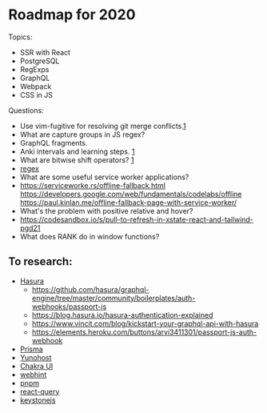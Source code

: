 # Roadmap for 2020

Topics:

- SSR with React
- PostgreSQL
- RegExps
- GraphQL
- Webpack
- CSS in JS

Questions:

- Use vim-fugitive for resolving git merge conflicts.[1](https://www.prodops.io/blog/solving-git-merge-conflicts-with-vim)
- What are capture groups in JS regex?
- GraphQL fragments.
- Anki intervals and learning steps. [1](https://www.youtube.com/watch?v=1XaJjbCSXT0)
- What are bitwise shift operators? [1](https://developer.mozilla.org/en-US/docs/Web/JavaScript/Reference/Operators/Bitwise_Operators#Left_shift)
- [regex](https://flaviocopes.com/javascript-regular-expressions)
- What are some useful service worker applications?
- https://serviceworke.rs/offline-fallback.html https://developers.google.com/web/fundamentals/codelabs/offline https://paul.kinlan.me/offline-fallback-page-with-service-worker/
- What's the problem with positive relative and hover?
- https://codesandbox.io/s/pull-to-refresh-in-xstate-react-and-tailwind-pgd21
- What does RANK do in window functions?

## To research:

- [Hasura](https://hasura.io/)
  - https://github.com/hasura/graphql-engine/tree/master/community/boilerplates/auth-webhooks/passport-js
  - https://blog.hasura.io/hasura-authentication-explained
  - https://www.vincit.com/blog/kickstart-your-graphql-api-with-hasura
  - https://elements.heroku.com/buttons/arvi3411301/passport-js-auth-webhook
- [Prisma](https://www.prisma.io/)
- [Yunohost](https://yunohost.org/#/)
- [Chakra UI](https://chakra-ui.com/)
- [webhint](https://webhint.io/)
- [pnpm](https://pnpm.js.org/)
- [react-query](https://github.com/tannerlinsley/react-query)
- [keystonejs](https://www.keystonejs.com/)
